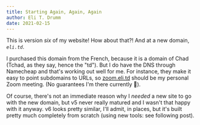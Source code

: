 ```yaml
---
title: Starting Again, Again, Again
author: Eli T. Drumm
date: 2021-02-15
---
```



This is version *six* of my website! How about that?!
And at a new domain, *`eli.td`*.

I purchased this domain from the French, because it is a domain of Chad (Tchad, as they say, hence the "td").
But I do have the DNS through Namecheap and that's working out well for me.
For instance, they make it easy to point subdomains to URLs, so [zoom.eli.td](http://zoom.eli.td) should be my
personal Zoom meeting. (No guarantees I'm there currently :slightly_smiling_face:).

Of course, there's not an immediate reason why I *needed* a new site to go with the new domain,
but v5 never really matured and I wasn't that happy with it anyway.
v6 looks pretty similar, I'll admit, in places, but it's built pretty much completely from scratch
(using new tools: see following post).



